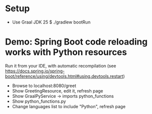 # Setup

- Use Graal JDK 25
$ ./gradlew bootRun

# Demo: Spring Boot code reloading works with Python resources

Run it from your IDE, with automatic recompilation (see https://docs.spring.io/spring-boot/reference/using/devtools.html#using.devtools.restart)

- Browse to localhost:8080/greet
- Show GreetingResource, edit it, refresh page
- Show GraalPyService -> imports python_functions
- Show python_functions.py
- Change languages list to include "Python", refresh page
